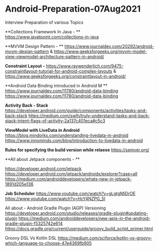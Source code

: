 # Android-Preparation-07Aug2021
Interview Preparation of various Topics

**Collections Framework In Java - **
https://www.javatpoint.com/collections-in-java

**MVVM Design Pattern - **
https://www.journaldev.com/20292/android-mvvm-design-pattern
&
https://www.geeksforgeeks.org/mvvm-model-view-viewmodel-architecture-pattern-in-android/

**Constraint Layout -**
 https://www.raywenderlich.com/9475-constraintlayout-tutorial-for-android-complex-layouts 
& https://www.geeksforgeeks.org/constraintlayout-in-android/

**Android Data Binding introduced in Android M **
https://www.journaldev.com/11780/android-data-binding
https://www.journaldev.com/11780/android-data-binding

**Activity Back - Stack**
https://developer.android.com/guide/components/activities/tasks-and-back-stack
https://medium.com/swlh/truly-understand-tasks-and-back-stack-intent-flags-of-activity-2a137c401eca#c5c3



**ViewModel with LiveData in Android**
https://blog.mindorks.com/understanding-livedata-in-android
https://www.innominds.com/blog/introduction-to-livedata-in-android

**Rules for specifying the build version while relaese**
https://semver.org/

**All about Jetpack components - **

https://developer.android.com/jetpack
https://developer.android.com/jetpack/androidx/explorer?case=all
https://medium.com/androiddevelopers/whats-new-in-jetpack-1891d205e136


**Job Scheduler**
https://www.youtube.com/watch?v=gLgtgMiDrOE
https://www.youtube.com/watch?v=HcY4NZPG_5I


All about - Android Gradle Plugin (AGP) Versioning
https://developer.android.com/studio/releases/gradle-plugin#updating-plugin
https://medium.com/androiddevelopers/new-apis-in-the-android-gradle-plugin-f5325742e614
https://docs.gradle.org/current/userguide/groovy_build_script_primer.html

Groovy DSL Vs Kotlin DSL
https://medium.com/sciforce/kotlin-vs-groovy-which-language-to-choose-47e4369fb905


